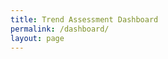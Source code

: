 ```yaml
---
title: Trend Assessment Dashboard
permalink: /dashboard/
layout: page
---
```



<script type="module" 
src="https://public.tableau.com/javascripts/api/tableau.embedding.3.latest.min.js" >
</script>
<div style="align-items: center; display: flex; justify-content: center;"><tableau-viz hide-tabs="" id="tableauViz" src="https://public.tableau.com/views/SDG-ARM-2024/Story1?" hide-tabs="true", toolbar="hidden"> </tableau-viz></div>



